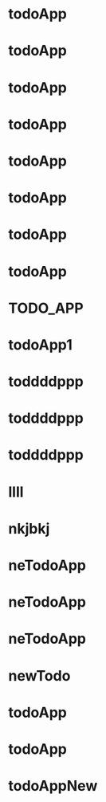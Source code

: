 # todoApp
# todoApp
# todoApp
# todoApp
# todoApp
# todoApp
# todoApp
# todoApp
# TODO_APP
# todoApp1
# toddddppp
# toddddppp
# toddddppp
# llll
# nkjbkj
# neTodoApp
# neTodoApp
# neTodoApp
# newTodo
# todoApp
# todoApp
# todoAppNew
